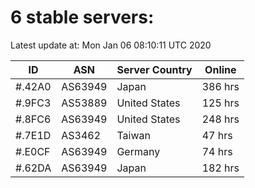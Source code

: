 # 6 stable servers:

Latest update at: Mon Jan 06 08:10:11 UTC 2020

| ID | ASN | Server Country | Online |
| -- | --- | -------------- | ------ |
| #.42A0 | AS63949 | Japan | 386 hrs |
| #.9FC3 | AS53889 | United States | 125 hrs |
| #.8FC6 | AS63949 | United States | 248 hrs |
| #.7E1D | AS3462 | Taiwan | 47 hrs |
| #.E0CF | AS63949 | Germany | 74 hrs |
| #.62DA | AS63949 | Japan | 182 hrs |

